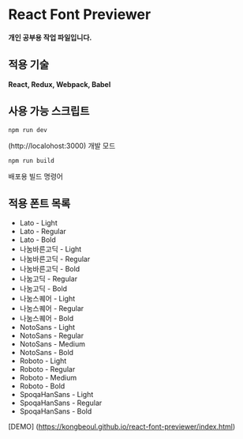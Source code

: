 # React Font Previewer

**개인 공부용 작업 파일입니다.**

## 적용 기술

**React, Redux, Webpack, Babel** 

## 사용 가능 스크립트

```
npm run dev
```
(http://localohost:3000) 개발 모드

```
npm run build
```
배포용 빌드 명령어


## 적용 폰트 목록

* Lato - Light
* Lato - Regular
* Lato - Bold
* 나눔바른고딕 - Light
* 나눔바른고딕 - Regular
* 나눔바른고딕 - Bold
* 나눔고딕 - Regular
* 나눔고딕 - Bold
* 나눔스퀘어 - Light
* 나눔스퀘어 - Regular
* 나눔스퀘어 - Bold
* NotoSans - Light
* NotoSans - Regular
* NotoSans - Medium
* NotoSans - Bold
* Roboto - Light
* Roboto - Regular
* Roboto - Medium
* Roboto - Bold
* SpoqaHanSans - Light
* SpoqaHanSans - Regular
* SpoqaHanSans - Bold

[DEMO] (https://kongbeoul.github.io/react-font-previewer/index.html)